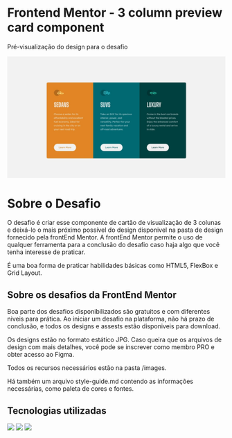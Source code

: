 # Frontend Mentor - 3 column preview card component

<p>Pré-visualização do design para o desafio</p>
<img src="https://raw.githubusercontent.com/fxneves/cards/main/design/desktop-design.jpg">


<h1>Sobre o Desafio</h1>
<p>O desafio é criar esse componente de cartão de visualização de 3 colunas e deixá-lo o mais próximo possível do design disponivel na pasta de design fornecido pela frontEnd Mentor.
A frontEnd Mentor permite o uso de qualquer ferramenta para a conclusão do desafio caso haja algo que você tenha interesse de praticar.</p>
<p>É uma boa forma de praticar habilidades básicas como HTML5, FlexBox e Grid Layout.</p>

<h2>Sobre os desafios da FrontEnd Mentor</h2>
<p>Boa parte dos desafios disponibilizados são gratuitos e com diferentes niveis para prática. Ao iniciar um desafio na plataforma, não há prazo de conclusão, e todos os designs e assests estão disponiveis para download.</p>
<p>Os designs estão no formato estático JPG. Caso queira que os arquivos de design com mais detalhes, você pode se inscrever como membro PRO e obter acesso ao Figma.</p>
<p>Todos os recursos necessários estão na pasta /images.</p>
<p>Há também um arquivo style-guide.md contendo as informações necessárias, como paleta de cores e fontes.</p>

<h2>Tecnologias utilizadas</h2>
<img src="https://img.shields.io/badge/HTML5-E34F26?style=for-the-badge&logo=html5&logoColor=white">
<img src="https://img.shields.io/badge/CSS3-1572B6?style=for-the-badge&logo=css3&logoColor=white">
<img src="https://img.shields.io/badge/Git-E34F26?style=for-the-badge&logo=git&logoColor=white">
